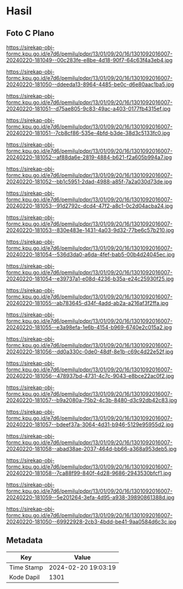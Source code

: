 # Hasil

## Foto C Plano

https://sirekap-obj-formc.kpu.go.id/e7d6/pemilu/pdpr/13/01/09/20/16/1301092016007-20240220-181049--00c283fe-e8be-4d18-90f7-64c63f4a3eb4.jpg

https://sirekap-obj-formc.kpu.go.id/e7d6/pemilu/pdpr/13/01/09/20/16/1301092016007-20240220-181050--ddeeda13-8964-4485-be0c-d6e80aac1ba5.jpg

https://sirekap-obj-formc.kpu.go.id/e7d6/pemilu/pdpr/13/01/09/20/16/1301092016007-20240220-181051--d75ae805-9c83-49ac-a403-0177fb4315ef.jpg

https://sirekap-obj-formc.kpu.go.id/e7d6/pemilu/pdpr/13/01/09/20/16/1301092016007-20240220-181051--7cb8cf86-535e-4bfd-b3de-38d3c5133fc0.jpg

https://sirekap-obj-formc.kpu.go.id/e7d6/pemilu/pdpr/13/01/09/20/16/1301092016007-20240220-181052--af88da6e-2819-4884-b621-f2a605b994a7.jpg

https://sirekap-obj-formc.kpu.go.id/e7d6/pemilu/pdpr/13/01/09/20/16/1301092016007-20240220-181052--bb1c5951-2dad-4988-a85f-7a2a030d73de.jpg

https://sirekap-obj-formc.kpu.go.id/e7d6/pemilu/pdpr/13/01/09/20/16/1301092016007-20240220-181053--91d2792c-dcd4-47f2-a8c1-0c2d04acba24.jpg

https://sirekap-obj-formc.kpu.go.id/e7d6/pemilu/pdpr/13/01/09/20/16/1301092016007-20240220-181053--830e483e-1431-4a03-9d32-77be6c57b210.jpg

https://sirekap-obj-formc.kpu.go.id/e7d6/pemilu/pdpr/13/01/09/20/16/1301092016007-20240220-181054--536d3da0-a6da-4fef-bab5-00b4d24045ec.jpg

https://sirekap-obj-formc.kpu.go.id/e7d6/pemilu/pdpr/13/01/09/20/16/1301092016007-20240220-181054--e39737a1-e08d-4236-b35a-e24c25930f25.jpg

https://sirekap-obj-formc.kpu.go.id/e7d6/pemilu/pdpr/13/01/09/20/16/1301092016007-20240220-181055--ab783645-d34f-4add-ab2a-a216af3f2ffa.jpg

https://sirekap-obj-formc.kpu.go.id/e7d6/pemilu/pdpr/13/01/09/20/16/1301092016007-20240220-181055--e3a98efa-1e6b-4154-b969-6740e2c015a2.jpg

https://sirekap-obj-formc.kpu.go.id/e7d6/pemilu/pdpr/13/01/09/20/16/1301092016007-20240220-181056--dd0a330c-0de0-48df-8e1b-c69c4d22e52f.jpg

https://sirekap-obj-formc.kpu.go.id/e7d6/pemilu/pdpr/13/01/09/20/16/1301092016007-20240220-181056--478937bd-4731-4c7c-9043-e8bce22ac0f2.jpg

https://sirekap-obj-formc.kpu.go.id/e7d6/pemilu/pdpr/13/01/09/20/16/1301092016007-20240220-181057--b9a2080a-75b2-4c3b-8480-d3c92db42c83.jpg

https://sirekap-obj-formc.kpu.go.id/e7d6/pemilu/pdpr/13/01/09/20/16/1301092016007-20240220-181057--bdeef37a-3064-4d31-b946-5129e95955d2.jpg

https://sirekap-obj-formc.kpu.go.id/e7d6/pemilu/pdpr/13/01/09/20/16/1301092016007-20240220-181058--abad38ae-2037-464d-bb66-a368a953deb5.jpg

https://sirekap-obj-formc.kpu.go.id/e7d6/pemilu/pdpr/13/01/09/20/16/1301092016007-20240220-181058--7ca88f99-840f-4d28-9686-2943530bfcf1.jpg

https://sirekap-obj-formc.kpu.go.id/e7d6/pemilu/pdpr/13/01/09/20/16/1301092016007-20240220-181059--5e201264-3efa-4d95-a938-39890861388d.jpg

https://sirekap-obj-formc.kpu.go.id/e7d6/pemilu/pdpr/13/01/09/20/16/1301092016007-20240220-181050--69922928-2cb3-4bdd-be41-9aa0584d6c3c.jpg


## Metadata

| Key        | Value               |
| ---------- | ------------------- |
| Time Stamp | 2024-02-20 19:03:19 |
| Kode Dapil | 1301                |



